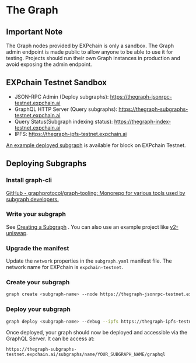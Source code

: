 # The Graph

## Important Note

The Graph nodes provided by EXPchain is only a sandbox. The Graph admin endpoint is made public to allow anyone to be able to use it for testing. Projects should run their own Graph instances in production and avoid exposing the admin endpoint.

## EXPchain Testnet Sandbox

- JSON-RPC Admin (Deploy subgraphs): https://thegraph-jsonrpc-testnet.expchain.ai
- GraphQL HTTP Server (Query subgraphs): https://thegraph-subgraphs-testnet.expchain.ai
- Query Status(Subgraph indexing status): https://thegraph-index-testnet.expchain.ai
- IPFS: https://thegraph-ipfs-testnet.expchain.ai

[An example deployed subgraph](https://thegraph-subgraphs-testnet.expchain.ai/subgraphs/name/blocklytics/exp-testnet-blocks/graphql) is available for block on EXPchain Testnet.

## Deploying Subgraphs

### Install graph-cli

[GitHub - graphprotocol/graph-tooling: Monorepo for various tools used by subgraph developers. ](https://github.com/graphprotocol/graph-tooling#installation)

### Write your subgraph

See [Creating a Subgraph](https://thegraph.com/docs/en/developing/creating-a-subgraph/) .
You can also use an example project like [v2-uniswap](https://github.com/Uniswap/v2-subgraph).

### Upgrade the manifest

Update the `network` properties in the `subgraph.yaml` manifest file. The network name for EXPchain is `expchain-testnet`.

### Create your subgraph

```bash
graph create <subgraph-name> --node https://thegraph-jsonrpc-testnet.expchain.ai
```

### Deploy your subgraph

```bash
graph deploy <subgraph-name> --debug --ipfs https://thegraph-ipfs-testnet.expchain.ai --node https://thegraph-jsonrpc-testnet.expchain.ai
```

Once deployed, your graph should now be deployed and accessible via the GraphQL Server. It can be access at:

```
https://thegraph-subgraphs-testnet.expchain.ai/subgraphs/name/YOUR_SUBGRAPH_NAME/graphql
```
